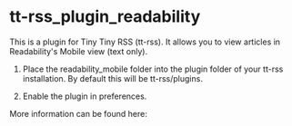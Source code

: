 tt-rss_plugin_readability
=======================

This is a plugin for Tiny Tiny RSS (tt-rss). It allows you to view articles in Readability's Mobile view (text only).

1. Place the readability_mobile folder into the plugin folder of your tt-rss installation. By default this will be tt-rss/plugins.

2. Enable the plugin in preferences.

More information can be found here: 